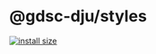 # @gdsc-dju/styles

[![install size](https://packagephobia.com/badge?p=@gdsc-dju/styled-components-theme)](https://packagephobia.com/result?p=@gdsc-dju/styled-components-theme-theme)
